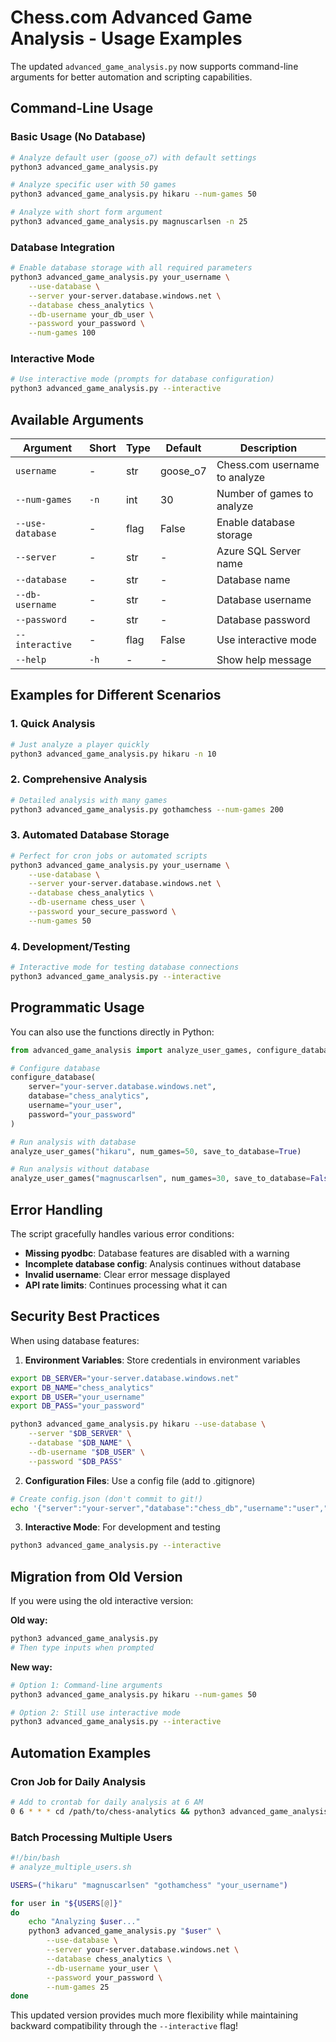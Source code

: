 # Chess.com Advanced Game Analysis - Usage Examples

The updated `advanced_game_analysis.py` now supports command-line arguments for better automation and scripting capabilities.

## Command-Line Usage

### Basic Usage (No Database)

```bash
# Analyze default user (goose_o7) with default settings
python3 advanced_game_analysis.py

# Analyze specific user with 50 games
python3 advanced_game_analysis.py hikaru --num-games 50

# Analyze with short form argument
python3 advanced_game_analysis.py magnuscarlsen -n 25
```

### Database Integration

```bash
# Enable database storage with all required parameters
python3 advanced_game_analysis.py your_username \
    --use-database \
    --server your-server.database.windows.net \
    --database chess_analytics \
    --db-username your_db_user \
    --password your_password \
    --num-games 100
```

### Interactive Mode

```bash
# Use interactive mode (prompts for database configuration)
python3 advanced_game_analysis.py --interactive
```

## Available Arguments

| Argument | Short | Type | Default | Description |
|----------|-------|------|---------|-------------|
| `username` | - | str | goose_o7 | Chess.com username to analyze |
| `--num-games` | `-n` | int | 30 | Number of games to analyze |
| `--use-database` | - | flag | False | Enable database storage |
| `--server` | - | str | - | Azure SQL Server name |
| `--database` | - | str | - | Database name |
| `--db-username` | - | str | - | Database username |
| `--password` | - | str | - | Database password |
| `--interactive` | - | flag | False | Use interactive mode |
| `--help` | `-h` | - | - | Show help message |

## Examples for Different Scenarios

### 1. Quick Analysis
```bash
# Just analyze a player quickly
python3 advanced_game_analysis.py hikaru -n 10
```

### 2. Comprehensive Analysis
```bash
# Detailed analysis with many games
python3 advanced_game_analysis.py gothamchess --num-games 200
```

### 3. Automated Database Storage
```bash
# Perfect for cron jobs or automated scripts
python3 advanced_game_analysis.py your_username \
    --use-database \
    --server your-server.database.windows.net \
    --database chess_analytics \
    --db-username chess_user \
    --password your_secure_password \
    --num-games 50
```

### 4. Development/Testing
```bash
# Interactive mode for testing database connections
python3 advanced_game_analysis.py --interactive
```

## Programmatic Usage

You can also use the functions directly in Python:

```python
from advanced_game_analysis import analyze_user_games, configure_database

# Configure database
configure_database(
    server="your-server.database.windows.net",
    database="chess_analytics", 
    username="your_user",
    password="your_password"
)

# Run analysis with database
analyze_user_games("hikaru", num_games=50, save_to_database=True)

# Run analysis without database
analyze_user_games("magnuscarlsen", num_games=30, save_to_database=False)
```

## Error Handling

The script gracefully handles various error conditions:

- **Missing pyodbc**: Database features are disabled with a warning
- **Incomplete database config**: Analysis continues without database
- **Invalid username**: Clear error message displayed
- **API rate limits**: Continues processing what it can

## Security Best Practices

When using database features:

1. **Environment Variables**: Store credentials in environment variables
```bash
export DB_SERVER="your-server.database.windows.net"
export DB_NAME="chess_analytics"  
export DB_USER="your_username"
export DB_PASS="your_password"

python3 advanced_game_analysis.py hikaru --use-database \
    --server "$DB_SERVER" \
    --database "$DB_NAME" \
    --db-username "$DB_USER" \
    --password "$DB_PASS"
```

2. **Configuration Files**: Use a config file (add to .gitignore)
```bash
# Create config.json (don't commit to git!)
echo '{"server":"your-server","database":"chess_db","username":"user","password":"pass"}' > config.json
```

3. **Interactive Mode**: For development and testing
```bash
python3 advanced_game_analysis.py --interactive
```

## Migration from Old Version

If you were using the old interactive version:

**Old way:**
```bash
python3 advanced_game_analysis.py
# Then type inputs when prompted
```

**New way:**
```bash
# Option 1: Command-line arguments
python3 advanced_game_analysis.py hikaru --num-games 50

# Option 2: Still use interactive mode
python3 advanced_game_analysis.py --interactive
```

## Automation Examples

### Cron Job for Daily Analysis
```bash
# Add to crontab for daily analysis at 6 AM
0 6 * * * cd /path/to/chess-analytics && python3 advanced_game_analysis.py your_username --use-database --server your-server.database.windows.net --database chess_analytics --db-username your_user --password your_pass --num-games 10
```

### Batch Processing Multiple Users
```bash
#!/bin/bash
# analyze_multiple_users.sh

USERS=("hikaru" "magnuscarlsen" "gothamchess" "your_username")

for user in "${USERS[@]}"
do
    echo "Analyzing $user..."
    python3 advanced_game_analysis.py "$user" \
        --use-database \
        --server your-server.database.windows.net \
        --database chess_analytics \
        --db-username your_user \
        --password your_password \
        --num-games 25
done
```

This updated version provides much more flexibility while maintaining backward compatibility through the `--interactive` flag!
